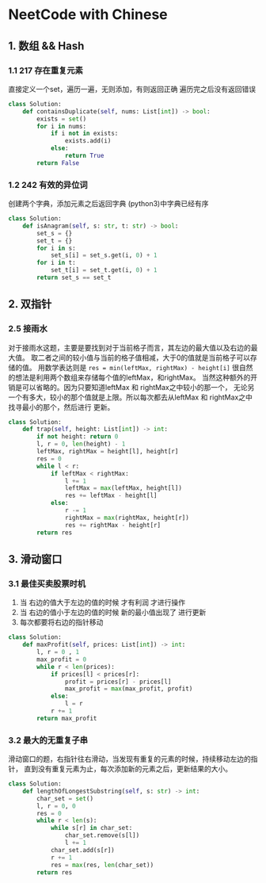 # NeetCode with Chinese
## 1. 数组 && Hash
### 1.1  217 存在重复元素
直接定义一个set，遍历一遍，无则添加，有则返回正确
遍历完之后没有返回错误
```python
class Solution:
    def containsDuplicate(self, nums: List[int]) -> bool:
        exists = set()
        for i in nums:
            if i not in exists:
                exists.add(i)
            else:
                return True
        return False
```

### 1.2 242 有效的异位词
创建两个字典，添加元素之后返回字典
(python3)中字典已经有序
```python
class Solution:
    def isAnagram(self, s: str, t: str) -> bool:
        set_s = {}
        set_t = {}
        for i in s:
            set_s[i] = set_s.get(i, 0) + 1
        for i in t:
            set_t[i] = set_t.get(i, 0) + 1
        return set_s == set_t
```

## 2. 双指针

### 2.5 接雨水
对于接雨水这题，主要是要找到对于当前格子而言，其左边的最大值以及右边的最大值。
取二者之间的较小值与当前的格子值相减，大于0的值就是当前格子可以存储的值。
用数学表达则是
`res = min(leftMax, rightMax) - height[i]`
很自然的想法是利用两个数组来存储每个值的leftMax，和rightMax。
当然这种额外的开销是可以省略的。因为只要知道leftMax 和 rightMax之中较小的那一个，
无论另一个有多大，较小的那个值就是上限。所以每次都去从leftMax 和 rightMax之中找寻最小的那个，然后进行
更新。
```python
class Solution:
    def trap(self, height: List[int]) -> int:
        if not height: return 0
        l, r = 0, len(height) - 1
        leftMax, rightMax = height[l], height[r]
        res = 0
        while l < r:
            if leftMax < rightMax:
                l += 1
                leftMax = max(leftMax, height[l])
                res += leftMax - height[l]
            else:
                r -= 1
                rightMax = max(rightMax, height[r])
                res += rightMax - height[r]
        return res
```

## 3. 滑动窗口
### 3.1 最佳买卖股票时机
1. 当 右边的值大于左边的值的时候 才有利润 才进行操作
2. 当 右边的值小于左边的值的时候 新的最小值出现了 进行更新
3. 每次都要将右边的指针移动
```python
class Solution:
    def maxProfit(self, prices: List[int]) -> int:
        l, r = 0 , 1
        max_profit = 0
        while r < len(prices):
            if prices[l] < prices[r]:
                profit = prices[r] - prices[l]
                max_profit = max(max_profit, profit)
            else:
                l = r
            r += 1
        return max_profit
```
### 3.2 最大的无重复子串

滑动窗口的题，右指针往右滑动，当发现有重复的元素的时候，持续移动左边的指针，
直到没有重复元素为止，每次添加新的元素之后，更新结果的大小。
```python
class Solution:
    def lengthOfLongestSubstring(self, s: str) -> int:
        char_set = set()
        l, r = 0, 0
        res = 0
        while r < len(s):
            while s[r] in char_set:
                char_set.remove(s[l])
                l += 1
            char_set.add(s[r])
            r += 1
            res = max(res, len(char_set))
        return res
```
